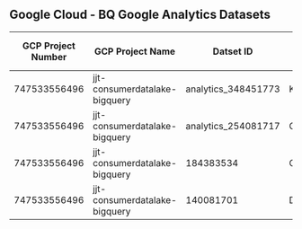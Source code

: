 ## Google Cloud - BQ Google Analytics Datasets
|GCP Project Number|GCP Project Name|Datset ID|GA4/UA Property Feed|GA4/UA Property ID|Data Set Type
| --- | --- | --- | --- | --- | --- |
|747533556496|jjt-consumerdatalake-bigquery|analytics_348451773|Kenvue\|Corporate\|GA4|348451773|GA4|
|747533556496|jjt-consumerdatalake-bigquery|analytics_254081717|Consumer - Global|254081717|GA4|
|747533556496|jjt-consumerdatalake-bigquery|184383534|Consumer - Global|UA-128610710-1|UA|
|747533556496|jjt-consumerdatalake-bigquery|140081701|Dr:Ci-Labo|UA-1583302-1|UA|

